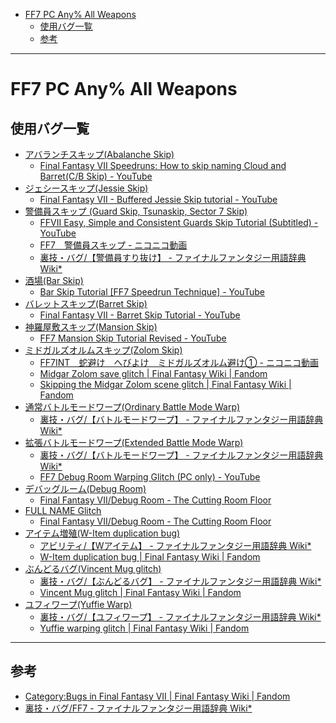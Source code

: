<!-- TOC depthFrom:1 depthTo:3 insertAnchor:false orderedList:false -->

- [FF7 PC Any&#x025; All Weapons](#ff7-pc-anyx025-all-weapons)
  - [使用バグ一覧](#使用バグ一覧)
  - [参考](#参考)

<!-- /TOC -->

----

# FF7 PC Any&#x025; All Weapons

## 使用バグ一覧


- [アバランチスキップ(Abalanche Skip)](https://www.youtube.com/watch?v=kFA7Gm6l_Ms&t=178s)
  - [Final Fantasy VII Speedruns: How to skip naming Cloud and Barret(C/B Skip) - YouTube](https://www.youtube.com/watch?v=ET2hebKZ3S4)
- [ジェシースキップ(Jessie Skip)](https://www.youtube.com/watch?v=kFA7Gm6l_Ms&t=850s)
  - [Final Fantasy VII - Buffered Jessie Skip tutorial - YouTube](https://www.youtube.com/watch?v=piQLRnJTHRw)
- [警備員スキップ (Guard Skip, Tsunaskip, Sector 7 Skip)](https://www.youtube.com/watch?v=kFA7Gm6l_Ms&t=1003s)
  - [FFVII Easy, Simple and Consistent Guards Skip Tutorial (Subtitled) - YouTube](https://www.youtube.com/watch?v=WwmbXbYKgm0)
  - [FF7　警備員スキップ - ニコニコ動画](https://www.nicovideo.jp/watch/sm33586060)
  - [裏技・バグ/【警備員すり抜け】 - ファイナルファンタジー用語辞典 Wiki*](https://wikiwiki.jp/ffdic/%E8%A3%8F%E6%8A%80%E3%83%BB%E3%83%90%E3%82%B0/%E3%80%90%E8%AD%A6%E5%82%99%E5%93%A1%E3%81%99%E3%82%8A%E6%8A%9C%E3%81%91%E3%80%91)
- [酒場(Bar Skip)](https://www.youtube.com/watch?v=kFA7Gm6l_Ms&t=1225s)
  - [Bar Skip Tutorial [FF7 Speedrun Technique] - YouTube](https://www.youtube.com/watch?v=gL5zQjC6218)
- [バレットスキップ(Barret Skip)](https://www.youtube.com/watch?v=kFA7Gm6l_Ms&t=5098s)
  - [Final Fantasy VII - Barret Skip Tutorial - YouTube](https://www.youtube.com/watch?v=Lbf6NGBdQdU)
- [神羅屋敷スキップ(Mansion Skip)](https://www.youtube.com/watch?v=kFA7Gm6l_Ms&t=6524s)
  - [FF7 Mansion Skip Tutorial Revised - YouTube](https://www.youtube.com/watch?v=7RZDlJA4S6Y)
- [ミドガルズオルムスキップ(Zolom Skip)](https://www.youtube.com/watch?v=kFA7Gm6l_Ms&t=6340s)
  - [FF7INT　蛇避け　へびよけ　ミドガルズオルム避け① - ニコニコ動画](https://www.nicovideo.jp/watch/sm31060230)
  - [Midgar Zolom save glitch | Final Fantasy Wiki | Fandom](https://finalfantasy.fandom.com/wiki/Midgar_Zolom_save_glitch)
  - [Skipping the Midgar Zolom scene glitch | Final Fantasy Wiki | Fandom](https://finalfantasy.fandom.com/wiki/Skipping_the_Midgar_Zolom_scene_glitch)
- [通常バトルモードワープ(Ordinary Battle Mode Warp)](https://www.youtube.com/watch?v=kFA7Gm6l_Ms&t=6620)
  - [裏技・バグ/【バトルモードワープ】 - ファイナルファンタジー用語辞典 Wiki*](https://wikiwiki.jp/ffdic/%E8%A3%8F%E6%8A%80%E3%83%BB%E3%83%90%E3%82%B0/%E3%80%90%E3%83%90%E3%83%88%E3%83%AB%E3%83%A2%E3%83%BC%E3%83%89%E3%83%AF%E3%83%BC%E3%83%97%E3%80%91#OBMW)
- [拡張バトルモードワープ(Extended Battle Mode Warp)](https://www.youtube.com/watch?v=kFA7Gm6l_Ms&t=6755s)
  - [裏技・バグ/【バトルモードワープ】 - ファイナルファンタジー用語辞典 Wiki*](https://wikiwiki.jp/ffdic/%E8%A3%8F%E6%8A%80%E3%83%BB%E3%83%90%E3%82%B0/%E3%80%90%E3%83%90%E3%83%88%E3%83%AB%E3%83%A2%E3%83%BC%E3%83%89%E3%83%AF%E3%83%BC%E3%83%97%E3%80%91#EBMW)
  - [FF7 Debug Room Warping Glitch (PC only) - YouTube](https://www.youtube.com/watch?v=CzbuABYClaE)
- [デバッグルーム(Debug Room)](https://www.youtube.com/watch?v=kFA7Gm6l_Ms&t=6759s)
  - [Final Fantasy VII/Debug Room - The Cutting Room Floor](https://tcrf.net/Final_Fantasy_VII/Debug_Room)
- [FULL NAME Glitch](https://www.youtube.com/watch?v=D3RQrNyrFqQ&t=7200)
  - [Final Fantasy VII/Debug Room - The Cutting Room Floor](https://tcrf.net/Final_Fantasy_VII/Debug_Room#Yuffie)
- [アイテム増殖(W-Item duplication bug)](https://www.youtube.com/watch?t=8727&v=D3RQrNyrFqQ)
  - [アビリティ/【Wアイテム】 - ファイナルファンタジー用語辞典 Wiki*](https://wikiwiki.jp/ffdic/%E3%82%A2%E3%83%93%E3%83%AA%E3%83%86%E3%82%A3/%E3%80%90W%E3%82%A2%E3%82%A4%E3%83%86%E3%83%A0%E3%80%91#FF7)
  - [W-Item duplication bug | Final Fantasy Wiki | Fandom](https://finalfantasy.fandom.com/wiki/W-Item_duplication_bug)
- [ぶんどるバグ(Vincent Mug glitch)](https://www.youtube.com/watch?v=D3RQrNyrFqQ&t=9300)
  - [裏技・バグ/【ぶんどるバグ】 - ファイナルファンタジー用語辞典 Wiki*](https://wikiwiki.jp/ffdic/%E8%A3%8F%E6%8A%80%E3%83%BB%E3%83%90%E3%82%B0/%E3%80%90%E3%81%B6%E3%82%93%E3%81%A9%E3%82%8B%E3%83%90%E3%82%B0%E3%80%91)
  - [Vincent Mug glitch | Final Fantasy Wiki | Fandom](https://finalfantasy.fandom.com/wiki/Vincent_Mug_glitch)
- [ユフィワープ(Yuffie Warp)](https://www.youtube.com/watch?v=D3RQrNyrFqQ&t=9418)
  - [裏技・バグ/【ユフィワープ】 - ファイナルファンタジー用語辞典 Wiki*](https://wikiwiki.jp/ffdic/%E8%A3%8F%E6%8A%80%E3%83%BB%E3%83%90%E3%82%B0/%E3%80%90%E3%83%A6%E3%83%95%E3%82%A3%E3%83%AF%E3%83%BC%E3%83%97%E3%80%91)
  - [Yuffie warping glitch | Final Fantasy Wiki | Fandom](https://finalfantasy.fandom.com/wiki/Yuffie_warping_glitch)


<!--

-## PS版

エリクサーバグ
コスモキャニオンスキップ
ジュノンムービーカット
タークス飛ばし
ミッドガルカット
セーブクリスタルバグ
--->

----

## 参考
- [Category:Bugs in Final Fantasy VII | Final Fantasy Wiki | Fandom](https://finalfantasy.fandom.com/wiki/Category:Bugs_in_Final_Fantasy_VII)
- [裏技・バグ/FF7 - ファイナルファンタジー用語辞典 Wiki*](https://wikiwiki.jp/ffdic/%E8%A3%8F%E6%8A%80%E3%83%BB%E3%83%90%E3%82%B0/FF7)

